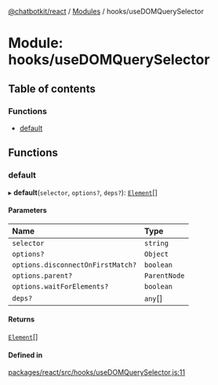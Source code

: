 [@chatbotkit/react](../README.md) / [Modules](../modules.md) / hooks/useDOMQuerySelector

# Module: hooks/useDOMQuerySelector

## Table of contents

### Functions

- [default](hooks_useDOMQuerySelector.md#default)

## Functions

### default

▸ **default**(`selector`, `options?`, `deps?`): [`Element`]( https://developer.mozilla.org/docs/Web/API/Element )[]

#### Parameters

| Name | Type |
| :------ | :------ |
| `selector` | `string` |
| `options?` | `Object` |
| `options.disconnectOnFirstMatch?` | `boolean` |
| `options.parent?` | `ParentNode` |
| `options.waitForElements?` | `boolean` |
| `deps?` | `any`[] |

#### Returns

[`Element`]( https://developer.mozilla.org/docs/Web/API/Element )[]

#### Defined in

[packages/react/src/hooks/useDOMQuerySelector.js:11](https://github.com/chatbotkit/node-sdk/blob/main/packages/react/src/hooks/useDOMQuerySelector.js#L11)
